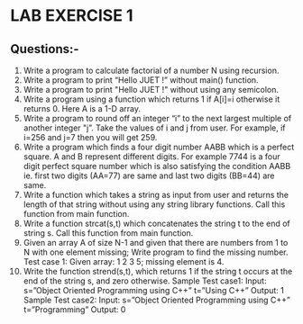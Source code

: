# LAB EXERCISE 1

## Questions:-

1. Write a program to calculate factorial of a number N using recursion.
2. Write a program to print “Hello JUET !” without main() function.
3. Write a program to print "Hello JUET !" without using any semicolon.
4. Write a program using a function which returns 1 if A[i]=i otherwise it returns 0. Here A
   is a 1-D array.
5. Write a program to round off an integer “i” to the next largest multiple of another integer
   "j”. Take the values of i and j from user. For example, if i=256 and j=7 then you will get
   259.
6. Write a program which finds a four digit number AABB which is a perfect square. A and
   B represent different digits. For example 7744 is a four digit perfect square number which
   is also satisfying the condition AABB ie. first two digits (AA=77) are same and last two
   digits (BB=44) are same.
7. Write a function which takes a string as input from user and returns the length of that
   string without using any string library functions. Call this function from main function. 
8. Write a function strcat(s,t) which concatenates the string t to the end of string s.
   Call this function from main function.
9. Given an array A of size N-1 and given that there are numbers from 1 to N with one
   element missing; Write program to find the missing number.
   Test case 1: Given array: 1 2 3 5; missing element is 4.
10. Write the function strend(s,t), which returns 1 if the string t occurs at the end of the
    string s, and zero otherwise.
    Sample Test case1:
    Input:
    s=”Object Oriented Programming using C++”
    t=”Using C++”
    Output: 1
    Sample Test case2:
    Input:
    s=”Object Oriented Programming using C++”
    t=”Programming”
    Output: 0 
